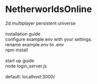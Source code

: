 # NetherworldsOnline
2d multiplayer persistent universe
<br><br>
installation guide<br>
configure example.env with your settings. <br>
rename example.env to .env<br>
npm install<br>
<br>
start up guide<br>
node login_server.js<br>
<br>
default: localhost:3000/
